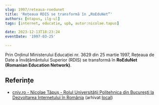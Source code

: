 ```yaml
---
slug: 1997/reteaua-roedunet
title: 'Rețeaua RDIS se transformă în „RoEduNet”'
authors: [ntapus, ilg-ul]
tags: [internet, educatie, upb, autor:nicolae.tapus]

date: 2023-12-13T18:23:24
eventDate: '1997-03-25'

---
```


Prin Ordinul Ministerului Educației nr. 3629 din 25 martie 1997,
Rețeaua de Date a Învățământului Superior (RDIS)
se transformă în **RoEduNet (Romanian Education Network)**.

<!-- truncate -->

## Referințe

- [cniv.ro - Nicolae Tăpuș - Rolul Universității Politehnica din București la Dezvoltarea Internetului în România](https://cniv.ro/documents/26/CNIV_Volum_Aniversar_2023_-_Versiune_Online_DPxioQg.pdf) (arhivat [local](https://cronica-it.github.io/arhiva/))

